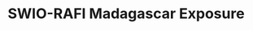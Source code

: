 ---
schema: rdl
title: SWIO-RAFI Madagascar Exposure
notes: >-
  This data set was produced with financial support from the European Union in
  the framework of the ACP-EU Natural Disaster Risk Reduction Program, managed
  by the Global Facility for Disaster Reduction and Recovery (GFDRR).
organization: GFDRR
resources:
  - name: Madagascar exposure all sectors
    url: >-
      https://rdl-jkan-datasets.s3-ap-southeast-2.amazonaws.com/loss/mdg-exp-grd.zip
    format: gpkg
  - name: Madagascar exposure all sectors (ADM2 and ADM3)
    url: >-
      https://rdl-jkan-datasets.s3-ap-southeast-2.amazonaws.com/loss/mdg-exp-adm.zip
    format: shp
category:
  - Exposure
model_date: '2016'
version: '1'
purpose: >-
  Quantification of site specific risk of flood, earthquakes, tropical cyclones,
  storm surge and tsunamis, to support improvement in the resiliency and
  capacity of South West Indian Ocean island states through the creation of
  disaster risk financing strategies.
project: >-
  GFDRR South West Indian Ocean Risk Assessment and Financing Initiative
  (SWIO-RAFI)
bibliography: >-
  SWIO RAFI Report
  https://www.gfdrr.org/en/publication/southwest-indian-ocean-risk-assessment-and-financing-initiative-summary-report-and-risk
geo_coverage: MDG
license: ''
maintainer: GFDRR
maintainer_email: labs.gfdrr@gmail.com
---